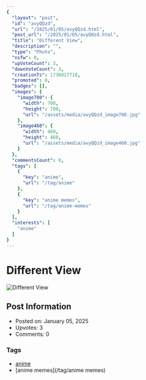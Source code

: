 ```yaml
---
{
  "layout": "post",
  "id": "avyQQzd",
  "url": "/2025/01/05/avyQQzd.html",
  "post_url": "/2025/01/05/avyQQzd.html",
  "title": "Different View",
  "description": "",
  "type": "Photo",
  "nsfw": 0,
  "upVoteCount": 3,
  "downVoteCount": 3,
  "creationTs": 1736027718,
  "promoted": 0,
  "badges": [],
  "images": {
    "image700": {
      "width": 700,
      "height": 700,
      "url": "/assets/media/avyQQzd_image700.jpg"
    },
    "image460": {
      "width": 460,
      "height": 460,
      "url": "/assets/media/avyQQzd_image460.jpg"
    }
  },
  "commentsCount": 0,
  "tags": [
    {
      "key": "anime",
      "url": "/tag/anime"
    },
    {
      "key": "anime memes",
      "url": "/tag/anime-memes"
    }
  ],
  "interests": [
    "anime"
  ]
}
---
```


# Different View

![Different View](/assets/media/avyQQzd_image700.jpg)

## Post Information

- Posted on: January 05, 2025
- Upvotes: 3
- Comments: 0

### Tags

- [anime](/tag/anime)
- [anime memes](/tag/anime memes)
